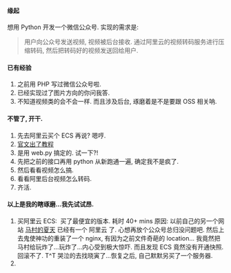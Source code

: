 #### 缘起  
想用 Python 开发一个微信公众号. 实现的需求是:   
> 用户向公众号发送视频, 视频被后台接收. 通过阿里云的视频转码服务进行压缩转码, 然后把转码好的视频发送回给用户.   

#### 已有经验

1. 之前用 PHP 写过微信公众号啦. 
2. 已经实现过了图片方向的你问我答.
3. 不知道视频类的会不会一样. 而且涉及后台, 琢磨着是不是要跟 OSS 相关呐. 

#### 不管了, 开干.

1. 先去阿里云买个 ECS 再说? 嗯哼.
2. [官文出了教程](https://mp.weixin.qq.com/wiki)
3. 是用 web.py 搞定的. 试一下?!
4. 先把之前的接口再用 python 从新跑通一遍, 确定我不是疯了.
5. 然后看看视频怎么搞.
6. 看看阿里后台视频怎么转码.
7. 齐活.

#### 以上是我的瞎琢磨...我先试试昂.

1. 买阿里云 ECS:  买了最便宜的版本. 耗时 40+ mins
原因: 以前自己的另一个网站 [马村的夏天](www.macundexiatian.com) 已经有一个 阿里云 了. 心想再放个公众号总归没问题吧. 然后上去鬼使神功的重装了一个 nginx, 有因为之前文件奇葩的 location... 我竟然把马村给玩炸了...玩炸了...内心受到极大惊吓. 而且发现 ECS 竟然没有开通快照. 回滚不了. T^T 哭泣的去找晓寅了...恢复之后, 自己默默另买了一个服务器. 
2. 
